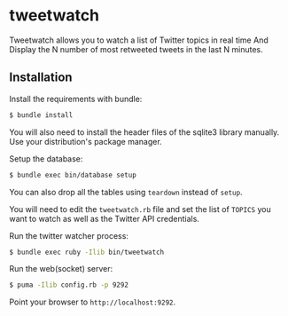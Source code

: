 tweetwatch
===========

Tweetwatch allows you to watch a list of Twitter topics in real time
And Display the N number of most retweeted tweets in the last N minutes.

Installation
------------

Install the requirements with bundle:

```bash
$ bundle install
```

You will also need to install the header files of the sqlite3 library
manually. Use your distribution's package manager.

Setup the database:

```bash
$ bundle exec bin/database setup
```

You can also drop all the tables using `teardown` instead of `setup`.

You will need to edit the `tweetwatch.rb` file and set the list of `TOPICS` you want to watch as well as the Twitter API credentials. 

Run the twitter watcher process:

```bash
$ bundle exec ruby -Ilib bin/tweetwatch
```

Run the web(socket) server:

```bash
$ puma -Ilib config.rb -p 9292
```

Point your browser to `http://localhost:9292`.